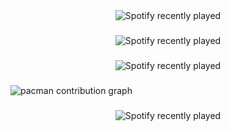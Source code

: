<div align="center">
  <img src="https://spotify-recently-played-readme.vercel.app/api?count=5" alt="Spotify recently played"  />
</div>

###

<div align="center">
  <img src="https://spotify-recently-played-readme.vercel.app/api?count=5" alt="Spotify recently played"  />
</div>

###

<div align="center">
  <img src="https://spotify-recently-played-readme.vercel.app/api?count=5" alt="Spotify recently played"  />
</div>

###

<picture>
  <source media="(prefers-color-scheme: dark)" srcset="https://raw.githubusercontent.com/Saidouchrif/Saidouchrif/output/pacman-contribution-graph-dark.svg">
  <source media="(prefers-color-scheme: light)" srcset="https://raw.githubusercontent.com/Saidouchrif/Saidouchrif/output/pacman-contribution-graph.svg">
  <img alt="pacman contribution graph" src="https://raw.githubusercontent.com/Saidouchrif/Saidouchrif/output/pacman-contribution-graph.svg">
</picture>

###

<div align="center">
  <img src="https://spotify-recently-played-readme.vercel.app/api?count=5" alt="Spotify recently played"  />
</div>

###
